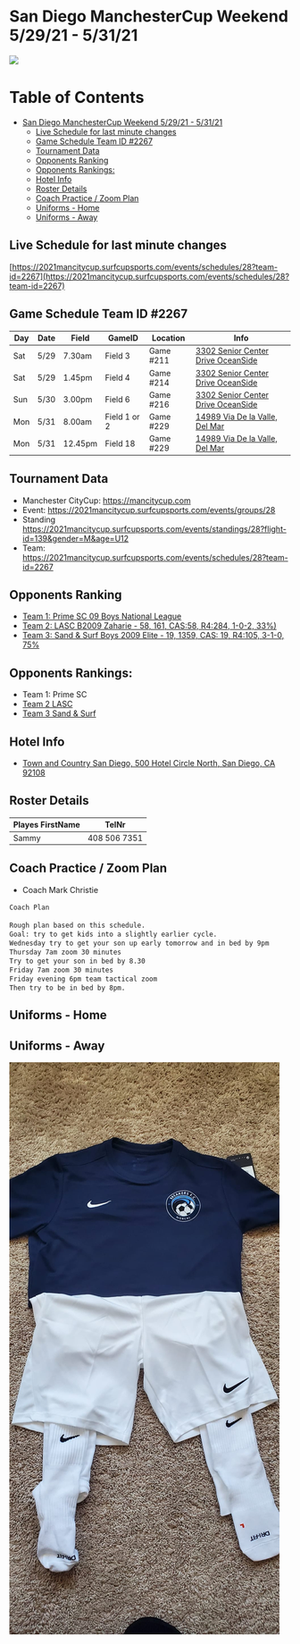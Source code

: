 # San Diego ManchesterCup Weekend 5/29/21 - 5/31/21

<img src="./JPG/breakers.PNG>Breakers">


Table of Contents
=================

* [San Diego ManchesterCup Weekend 5/29/21 - 5/31/21](#san-diego-manchestercup-weekend-52921---53121)
   * [Live Schedule for last minute changes](#live-schedule-for-last-minute-changes)
   * [Game Schedule Team ID #2267](#game-schedule-team-id-2267)
   * [Tournament Data](#tournament-data)
   * [Opponents Ranking](#opponents-ranking)
   * [Opponents Rankings:](#opponents-rankings)
   * [Hotel Info](#hotel-info)
   * [Roster Details](#roster-details)
   * [Coach Practice / Zoom Plan](#coach-practice--zoom-plan)
   * [Uniforms - Home](#uniforms---home)
   * [Uniforms - Away](#uniforms---away)


## Live Schedule for last minute changes

[https://2021mancitycup.surfcupsports.com/events/schedules/28?team-id=2267](https://2021mancitycup.surfcupsports.com/events/schedules/28?team-id=2267)

## Game Schedule Team ID #2267
Day | Date | Field | GameID | Location | Info
---|---|---|---|---|---
Sat| 5/29 | 7.30am | Field 3 | Game #211 | [3302 Senior Center Drive OceanSide](https://www.google.com/maps/place/SoCal+Sports+Complex/@33.2074698,-117.3163882,15z/data=!4m13!1m7!3m6!1s0x80dc71a75e061f19:0xa309c14551c2d468!2s3302+Senior+Center+Dr,+Oceanside,+CA+92056!3b1!8m2!3d33.2061009!4d-117.3148647!3m4!1s0x80dc71ba760d0159:0x23b942901e77039!8m2!3d33.2060769!4d-117.3207507)   |  Group Round Flight2
Sat| 5/29 | 1.45pm | Field 4 | Game #214 | [3302 Senior Center Drive OceanSide](https://www.google.com/maps/place/SoCal+Sports+Complex/@33.2074698,-117.3163882,15z/data=!4m13!1m7!3m6!1s0x80dc71a75e061f19:0xa309c14551c2d468!2s3302+Senior+Center+Dr,+Oceanside,+CA+92056!3b1!8m2!3d33.2061009!4d-117.3148647!3m4!1s0x80dc71ba760d0159:0x23b942901e77039!8m2!3d33.2060769!4d-117.3207507) | Group Round Flight 2
Sun| 5/30 |3.00pm | Field 6 | Game #216 | [3302 Senior Center Drive OceanSide](https://www.google.com/maps/place/SoCal+Sports+Complex/@33.2074698,-117.3163882,15z/data=!4m13!1m7!3m6!1s0x80dc71a75e061f19:0xa309c14551c2d468!2s3302+Senior+Center+Dr,+Oceanside,+CA+92056!3b1!8m2!3d33.2061009!4d-117.3148647!3m4!1s0x80dc71ba760d0159:0x23b942901e77039!8m2!3d33.2060769!4d-117.3207507) |  Group Round Flight 2
Mon | 5/31| 8.00am |  Field 1 or 2|  Game #229 |  [14989 Via De la Valle, Del Mar](https://www.google.com/maps/place/San+Diego+Surf+Soccer+Club+Back+Fields/@32.9842152,-117.222073,17z/data=!4m9!1m2!2m1!1s14989+Via+De+la+Valle,+Del+Mar+soccer!3m5!1s0x0:0xafd4f6820fb40d88!8m2!3d32.9851603!4d-117.2171526!15sCiUxNDk4OSBWaWEgRGUgbGEgVmFsbGUsIERlbCBNYXIgc29jY2VykgELc3BvcnRzX2NsdWI) | Semi Finals, only played based upon previous results
Mon | 5/31|12.45pm | Field 18 | Game #229 | [14989  Via De la Valle, Del Mar](https://www.google.com/maps/place/San+Diego+Surf+Soccer+Club+Back+Fields/@32.9842152,-117.222073,17z/data=!4m9!1m2!2m1!1s14989+Via+De+la+Valle,+Del+Mar+soccer!3m5!1s0x0:0xafd4f6820fb40d88!8m2!3d32.9851603!4d-117.2171526!15sCiUxNDk4OSBWaWEgRGUgbGEgVmFsbGUsIERlbCBNYXIgc29jY2VykgELc3BvcnRzX2NsdWI) | Finals, only played based upon previous results

## Tournament Data
- Manchester CityCup: https://mancitycup.com
- Event: https://2021mancitycup.surfcupsports.com/events/groups/28
- Standing https://2021mancitycup.surfcupsports.com/events/standings/28?flight-id=139&gender=M&age=U12
- Team: https://2021mancitycup.surfcupsports.com/events/schedules/28?team-id=2267

## Opponents Ranking
- [Team 1: Prime SC 09 Boys National League](https://home.gotsoccer.com/(X(1))/rankings/team.aspx?TeamID=1158574)
- [Team 2: LASC B2009 Zaharie  - 58, 161, CAS:58, R4:284,  1-0-2, 33%)](https://home.gotsoccer.com/(X(1))/rankings/results.aspx?Level=State&Gender=Boys&Age=12&State=CAS&pos=133&hl=897922)
- [Team 3: Sand & Surf Boys 2009 Elite - 19, 1359, CAS: 19, R4:105, 3-1-0, 75%](https://home.gotsoccer.com/(X(1))/rankings/team.aspx?TeamID=1139823)

## Opponents Rankings:
- Team 1: Prime SC
- [Team 2 LASC](https://home.gotsoccer.com/(X(1))/rankings/results.aspx?Level=State&Gender=Boys&Age=12&State=CAS&pos=59&hl=1521544)
- [Team 3 Sand & Surf](https://home.gotsoccer.com/(X(1))/rankings/results.aspx?Level=State&Gender=Boys&Age=12&State=CAS&pos=27&hl=1286574)

## Hotel Info
- [Town and Country San Diego, 500 Hotel Circle North, San Diego, CA 92108](https://www.google.com/maps/place/500+Hotel+Cir+N,+San+Diego)

## Roster Details
Playes FirstName | TelNr
---|---
Sammy | 408 506 7351



## Coach Practice / Zoom Plan
- Coach Mark Christie
```
Coach Plan

Rough plan based on this schedule.
Goal: try to get kids into a slightly earlier cycle.
Wednesday try to get your son up early tomorrow and in bed by 9pm 
Thursday 7am zoom 30 minutes
Try to get your son in bed by 8.30 
Friday 7am zoom 30 minutes 
Friday evening 6pm team tactical zoom 
Then try to be in bed by 8pm.
```

## Uniforms - Home


## Uniforms - Away
![AWAY](./JPG/away_uniform.jpg)

